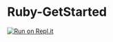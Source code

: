 # Ruby-GetStarted
[![Run on Repl.it](https://repl.it/badge/github/akshaybengani/Ruby-GetStarted)](https://repl.it/github/akshaybengani/Ruby-GetStarted)